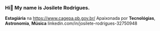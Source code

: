 ### Hi👋 My name is Josilete Rodrigues.


**Estagiária** na https://www.cagepa.pb.gov.br/
Apaixonada por **Tecnológias**, **Astronomia**, **Música**
linkedin.com/in/josilete-rodrigues-32750948 


